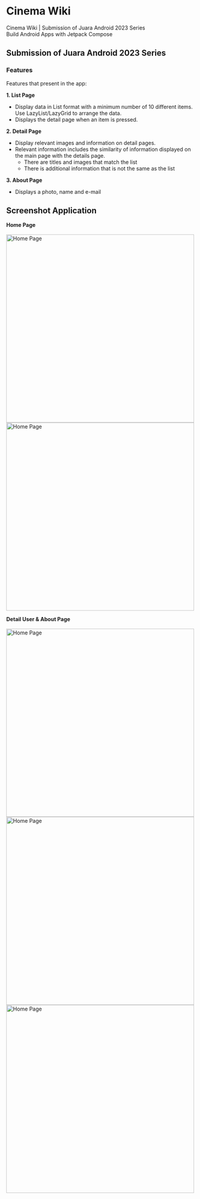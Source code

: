 # Cinema Wiki
Cinema Wiki | Submission of Juara Android 2023 Series <br>
Build Android Apps with Jetpack Compose

## Submission of Juara Android 2023 Series
### Features
Features that present in the app:

<b> 1. List Page </b> <br>
- Display data in List format with a minimum number of 10 different items. Use LazyList/LazyGrid to arrange the data.
- Displays the detail page when an item is pressed. <br>

<b> 2. Detail Page </b> <br> 
- Display relevant images and information on detail pages.
- Relevant information includes the similarity of information displayed on the main page with the details page.
  - There are titles and images that match the list
  - There is additional information that is not the same as the list <br>

<b> 3. About Page </b> <br>
- Displays a photo, name and e-mail

## Screenshot Application
<b> Home Page </b> <br> <br>
<img src="https://github.com/riyandifirman/cinema-wiki/assets/49358131/316e81d8-30fb-4776-9a63-5de14bc85778" alt="Home Page" widht="500" height="500">
<img src="https://github.com/riyandifirman/cinema-wiki/assets/49358131/5dd642f7-ba31-4569-bb66-1bab7b1cfdb6" alt="Home Page" widht="500" height="500">

<b> Detail User & About Page </b> <br> <br>
<img src="https://github.com/riyandifirman/cinema-wiki/assets/49358131/3e6515ed-a7ab-4fe7-82a1-85599dc324d6" alt="Home Page" widht="500" height="500">
<img src="https://github.com/riyandifirman/cinema-wiki/assets/49358131/0134e36c-4451-4f74-b5c9-6bcb3a104075" alt="Home Page" widht="500" height="500">
<img src="https://github.com/riyandifirman/cinema-wiki/assets/49358131/0c77ab63-74ab-44f4-b0de-add5ee7660cb" alt="Home Page" widht="500" height="500">
